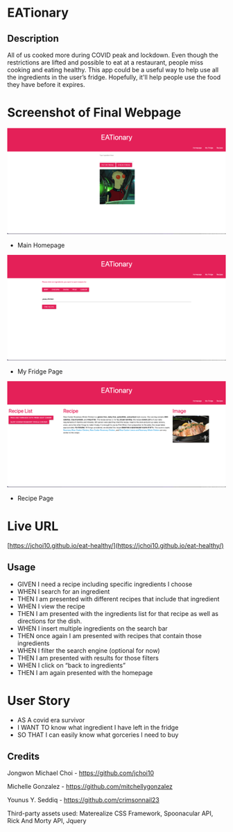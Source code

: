 # EATionary

## Description

 All of us cooked more during COVID peak and lockdown. Even though the restrictions are lifted and possible to eat at a restaurant, people miss cooking and eating healthy. 
This app could be a useful way to help use all the ingredients in the user’s fridge.
Hopefully, it'll help people use the food they have before it expires.

# Screenshot of Final Webpage

![screenshot](./assets/image/Homepage.png)
- Main Homepage

![screenshot](./assets/image/My%20Fridge%20Page.png)
- My Fridge Page

![screenshot](./assets/image/Recipe%20Page.png)
- Recipe Page


# Live URL

[https://jchoi10.github.io/eat-healthy/](https://jchoi10.github.io/eat-healthy/)

## Usage

- GIVEN I need a recipe including specific ingredients I choose
- WHEN I search for an ingredient
- THEN I am presented with different recipes that include that ingredient
- WHEN I view the recipe
- THEN I am presented with the ingredients list for that recipe as well as directions for the dish.
- WHEN I insert multiple ingredients on the search bar
- THEN once again I am presented with recipes that contain those ingredients
- WHEN I filter the search engine (optional for now)
- THEN I am presented with results for those filters
- WHEN I click on “back to ingredients”
- THEN I am again presented with the homepage

# User Story
- AS A covid era survivor
- I WANT TO know what ingredient I have left in the fridge
- SO THAT I can easily know what gorceries I need to buy


## Credits

Jongwon Michael Choi - https://github.com/jchoi10

Michelle Gonzalez - https://github.com/mitchellygonzalez

Younus Y. Seddiq - https://github.com/crimsonnail23

Third-party assets used: Materealize CSS Framework, Spoonacular API, Rick And Morty API, Jquery


